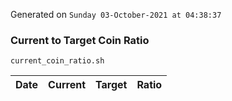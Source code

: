 Generated on `Sunday 03-October-2021 at 04:38:37`

### Current to Target Coin Ratio
`current_coin_ratio.sh`

Date|Current|Target|Ratio
---|---|---|---
